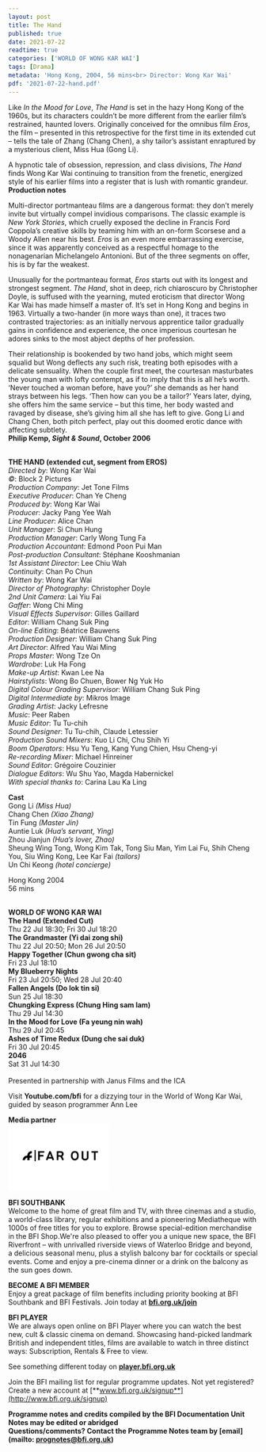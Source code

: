 ```yaml
---
layout: post
title: The Hand 
published: true
date: 2021-07-22
readtime: true
categories: ['WORLD OF WONG KAR WAI']
tags: [Drama]
metadata: 'Hong Kong, 2004, 56 mins<br> Director: Wong Kar Wai'
pdf: '2021-07-22-hand.pdf'
---
```


Like _In the Mood for Love_, _The Hand_ is set in the hazy Hong Kong of the 1960s, but its characters couldn’t be more different from the earlier film’s restrained, haunted lovers. Originally conceived for the omnibus film _Eros_, the film – presented in this retrospective for the first time in its extended cut – tells the tale of Zhang (Chang Chen), a shy tailor’s assistant enraptured by a mysterious client, Miss Hua (Gong Li).

A hypnotic tale of obsession, repression, and class divisions, _The Hand_ finds Wong Kar Wai continuing to transition from the frenetic, energized style of his earlier films into a register that is lush with romantic grandeur.<br>
**Production notes**

Multi-director portmanteau films are a dangerous format: they don’t merely invite but virtually compel invidious comparisons. The classic example is _New York Stories_, which cruelly exposed the decline in Francis Ford Coppola’s creative skills by teaming him with an on-form Scorsese and a Woody Allen near his best. _Eros_ is an even more embarrassing exercise, since it was apparently conceived as a respectful homage to the nonagenarian Michelangelo Antonioni. But of the three segments on offer, his is by far the weakest.

Unusually for the portmanteau format, _Eros_ starts out with its longest and strongest segment. _The Hand_, shot in deep, rich chiaroscuro by Christopher Doyle, is suffused with the yearning, muted eroticism that director Wong Kar Wai has made himself a master of. It’s set in Hong Kong and begins in 1963. Virtually a two-hander (in more ways than one), it traces two contrasted trajectories: as an initially nervous apprentice tailor gradually gains in confidence and experience, the once imperious courtesan he adores sinks to the most abject depths of her profession.

Their relationship is bookended by two hand jobs, which might seem squalid but Wong deflects any such risk, treating both episodes with a delicate sensuality. When the couple first meet, the courtesan masturbates the young man with lofty contempt, as if to imply that this is all he’s worth. ‘Never touched a woman before, have you?’ she demands as her hand strays between his legs. ‘Then how can you be a tailor?’ Years later, dying, she offers him the same service – but this time, her body wasted and ravaged by disease, she’s giving him all she has left to give. Gong Li and Chang Chen, both pitch perfect, play out this doomed erotic dance with affecting subtlety.<br>
**Philip Kemp, _Sight & Sound_, October 2006**<br>
<br>


**THE HAND  (extended cut, segment from EROS)**  
_Directed by_: Wong Kar Wai  
_©_: Block 2 Pictures  
_Production Company_: Jet Tone Films  
_Executive Producer_: Chan Ye Cheng  
_Produced by_: Wong Kar Wai  
_Producer_: Jacky Pang Yee Wah  
_Line Producer_: Alice Chan  
_Unit Manager_: Si Chun Hung  
_Production Manager_: Carly Wong Tung Fa  
_Production Accountant_: Edmond Poon Pui Man  
_Post-production Consultant_: Stéphane Kooshmanian  
_1st Assistant Director_: Lee Chiu Wah  
_Continuity_: Chan Po Chun  
_Written by_: Wong Kar Wai  
_Director of Photography_: Christopher Doyle  
_2nd Unit Camera_: Lai Yiu Fai  
_Gaffer_: Wong Chi Ming  
_Visual Effects Supervisor_: Gilles Gaillard  
_Editor_: William Chang Suk Ping  
_On-line Editing_: Béatrice Bauwens  
_Production Designer_: William Chang Suk Ping  
_Art Director_: Alfred Yau Wai Ming  
_Props Master_: Wong Tze On  
_Wardrobe_: Luk Ha Fong  
_Make-up Artist_: Kwan Lee Na  
_Hairstylists_: Wong Bo Chuen, Bower Ng Yuk Ho  
_Digital Colour Grading Supervisor_: William Chang Suk Ping  
_Digital Intermediate by_: Mikros Image  
_Grading Artist_: Jacky Lefresne  
_Music_: Peer Raben  
_Music Editor_: Tu Tu-chih  
_Sound Designer_: Tu Tu-chih, Claude Letessier  
_Production Sound Mixers_: Kuo Li Chi, Chu Shih Yi  
_Boom Operators_: Hsu Yu Teng, Kang Yung Chien, Hsu Cheng-yi  
_Re-recording Mixer_: Michael Hinreiner  
_Sound Editor_: Grégoire Couzinier  
_Dialogue Editors_: Wu Shu Yao, Magda Habernickel  
_With special thanks to_: Carina Lau Ka Ling<br>

**Cast**  
Gong Li _(Miss Hua)_  
Chang Chen _(Xiao Zhang)_  
Tin Fung _(Master Jin)_  
Auntie Luk _(Hua’s servant, Ying)_  
Zhou Jianjun _(Hua’s lover, Zhao)_  
Sheung Wing Tong,  Wong Kim Tak,  Tong Siu Man, Yim Lai Fu, Shih Cheng You, Siu Wing Kong, Lee Kar Fai _(tailors)_  
Un Chi Keong _(hotel concierge)_<br>

Hong Kong 2004<br>
56 mins<br>
<br>


**WORLD OF WONG KAR WAI**<br>
**The Hand (Extended Cut)**<br>
Thu 22 Jul 18:30; Fri 30 Jul 18:20<br>
**The Grandmaster (Yi dai zong shi)**<br>
Thu 22 Jul 20:50; Mon 26 Jul 20:50<br>
**Happy Together (Chun gwong cha sit)**<br>
Fri 23 Jul 18:10<br>
**My Blueberry Nights**<br>
Fri 23 Jul 20:50; Wed 28 Jul 20:40<br>
**Fallen Angels (Do lok tin si)**  <br>
Sun 25 Jul 18:30<br>
**Chungking Express (Chung Hing sam lam)**<br>
Thu 29 Jul 14:30<br>
**In the Mood for Love (Fa yeung nin wah)**<br>
Thu 29 Jul 20:45<br>
**Ashes of Time Redux (Dung che sai duk)**<br>
Fri 30 Jul 20:45<br>
**2046**  
Sat 31 Jul 14:30<br>
<br>
Presented in partnership with Janus Films and the ICA<br>

Visit **Youtube.com/bfi** for a dizzying tour in the World of Wong Kar Wai, guided by season programmer Ann Lee<br>


**Media partner**<br>
<img style="float: left;" src="/img/F Far out Logo.png" width="40%" height="40%"><br>
<br><br><br><br><br><br><br>

**BFI SOUTHBANK**  
Welcome to the home of great film and TV, with three cinemas and a studio, a world-class library, regular exhibitions and a pioneering Mediatheque with 1000s of free titles for you to explore. Browse special-edition merchandise in the BFI Shop.We&#39;re also pleased to offer you a unique new space, the BFI Riverfront – with unrivalled riverside views of Waterloo Bridge and beyond, a delicious seasonal menu, plus a stylish balcony bar for cocktails or special events. Come and enjoy a pre-cinema dinner or a drink on the balcony as the sun goes down.  

**BECOME A BFI MEMBER**  
Enjoy a great package of film benefits including priority booking at BFI Southbank and BFI Festivals. Join today at [**bfi.org.uk/join**](http://www.bfi.org.uk/join)  

**BFI PLAYER**  
 We are always open online on BFI Player where you can watch the best new, cult &amp; classic cinema on demand. Showcasing hand-picked landmark British and independent titles, films are available to watch in three distinct ways: Subscription, Rentals &amp; Free to view.  

See something different today on [**player.bfi.org.uk**](https://player.bfi.org.uk)  

Join the BFI mailing list for regular programme updates. Not yet registered? Create a new account at [**www.bfi.org.uk/signup**](http://www.bfi.org.uk/signup)

**Programme notes and credits compiled by the BFI Documentation Unit  
Notes may be edited or abridged  
Questions/comments? Contact the Programme Notes team by [email](mailto: prognotes@bfi.org.uk)**
